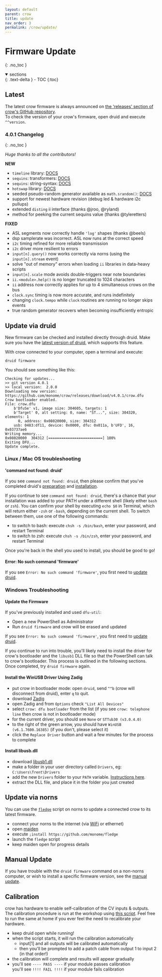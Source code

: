 ```yaml
---
layout: default
parent: crow
title: update
nav_order: 3
permalink: /crow/update/
---
```


# Firmware Update
{: .no_toc }

<details open markdown="block">
  <summary>
    sections
  </summary>
  {: .text-delta }
- TOC
{:toc}
</details>

## Latest

The latest crow firmware is always announced on [the 'releases' section of crow's GitHub repository](https://github.com/monome/crow/releases).  
To check the version of your crow's firmware, open druid and execute `^^version`.

### 4.0.1 Changelog
{: .no_toc }

*Huge thanks to all the contributors!*

**NEW**

- `timeline` library: [DOCS](https://monome.org/docs/crow/timeline/)  
- `sequins`: transformers: [DOCS](https://monome.org/docs/crow/sequins2/#transformers)  
- `sequins`: string-syntax: [DOCS](https://monome.org/docs/crow/sequins2/#sequins-strings)  
- `hotswap` library: [DOCS](https://monome.org/docs/crow/hotswap/)  
- seeded pseudo-random generator available as `math.srandom()`: [DOCS](https://monome.org/docs/crow/seededrandom/)  
- support for newest hardware revision (debug led & hardware i2c pullups)  
- extended `disting` ii interface (thanks @jroo, @ryland)  
- method for peeking the current sequins value (thanks @tyleretters)  

**FIXED**

- ASL segments now correctly handle `'log'` shapes (thanks @beels)  
- dsp samplerate was incorrect. ASL now runs at the correct speed  
- `i2c` timing refined for more reliable transmission  
- `i2c` driver more resilient to errors  
- `input[n].query()` now works correctly via norns (using the `input[n].stream` event)  
- solve "out of memory" errors when loading `ii` libraries in data-heavy scripts  
- `input[n].scale` mode avoids double-triggers near note boundaries  
- `ii.<module>.help()` is no longer truncated to 1024 characters  
- `ii` address now correctly applies for up to 4 simultaneous crows on the bus  
- `clock.sync` timing is now more accurate, and runs indefinitely  
- changing `clock.tempo` while `clock` routines are running no longer skips events  
- true random generator recovers when becoming insufficiently entropic  

## Update via druid

New firmware can be checked and installed directly through druid. Make sure you have the [latest version of druid](https://monome.org/docs/crow/druid/#update), which supports this feature.

With crow connected to your computer, open a terminal and execute:

```
druid firmware
```

You should see something like this:

```
Checking for updates...
>> git version 4.0.1
>> local version:  2.0.0
Downloading new version: https://github.com/monome/crow/releases/download/v4.0.1/crow.dfu
Crow bootloader enabled.
File: crow.dfu
    b'DfuSe' v1, image size: 304605, targets: 1
    b'Target' 0, alt setting: 0, name: "ST...", size: 304320, elements: 1
      0, address: 0x08020000, size: 304312
    usb: 0483:df11, device: 0x0000, dfu: 0x011a, b'UFD', 16, 0x03737ae6
Writing memory...
0x08020000  304312 [=========================] 100% 
Exiting DFU...
Update complete.
```

### Linux / Mac OS troubleshooting

#### 'command not found: druid'

If you see `command not found: druid`, then please confirm that you've completed druid's [preparation](/docs/crow/druid/#preparation) and [installation](/docs/crow/druid/#install-druid).

If you continue to see `command not found: druid`, there's a chance that your installation was added to your PATH under a different shell (likely either `bash` or `zsh`). You can confirm your shell by executing `echo $0` in Terminal, which will return either `-zsh` or `-bash`, depending on the current shell. To switch between them, use one of the following commands:

- to switch to bash: execute `chsh -s /bin/bash`, enter your password, and restart Terminal
- to switch to zsh: execute `chsh -s /bin/zsh`, enter your password, and restart Terminal

Once you're back in the shell you used to install, you should be good to go!

#### Error: No such command 'firmware'

If you see `Error: No such command 'firmware'`, you first need to [update druid](/docs/crow/druid/#update).

### Windows Troubleshooting

#### Update the Firmware

If you've previously installed and used `dfu-util`:

- Open a new PowerShell as Administrator
- Run `druid firmware` and crow will be erased and updated

If you see `Error: No such command 'firmware'`, you first need to [update druid](/docs/crow/druid/#update).

If you continue to run into trouble, you'll likely need to install the driver for crow's bootloader and the `libusb1` DLL file so that the PowerShell can talk to crow's bootloader. This process is outlined in the following sections. Once completed, try `druid firmware` again.

#### Install the WinUSB Driver Using Zadig

- put crow in bootloader mode: open `druid`, send `^^b` (crow will disconnect from druid), enter `q` to quit.
- download [Zadig](https://zadig.akeo.ie)
- open Zadig and from `Options` check `"List All Devices"`
- select `crow: dfu bootloader` from the list (if you see `crow: telephone line` then crow is not in bootloader mode)
- for the current driver, you should see `None` or `STTub30 (v3.0.4.0)`
- to the right of the green arrow, you should have `WinUSB (v6.1.7600.16385)` (if you don't, please select it)
- click the `Replace Driver` button and wait a few minutes for the process to complete

#### Install libusb.dll

- download [libusb1.dll](https://github.com/monome/docs/blob/gh-pages/crow/libusb-1.0.zip)
- make a folder in your user directory called `Drivers`, eg: `C:\Users\Trent\Drivers`
- add the new `Drivers` folder to your `PATH` variable. [Instructions here](https://monome.org/docs/crow/druid/#windows-errors).
- extract the DLL file, and place it in the folder you just created

## Update via norns

You can use the [`fledge`](https://github.com/monome/fledge) script on norns to update a connected crow to its latest firmware.

- connect your norns to the internet (via [WiFi](/docs/norns/wifi-files/) or ethernet)
- open [maiden](/docs/norns/maiden)
- execute `;install https://github.com/monome/fledge`
- launch the `fledge` script
- keep maiden open for progress details

## Manual Update

If you have trouble with the `druid firmware` command on a non-norns computer, or wish to install a specific firmware version, see the [manual update](/docs/crow/manual-update).

## Calibration

crow has hardware to enable self-calibration of the CV inputs & outputs. The calibration procedure is run at the workshop using [this script](https://github.com/monome/bowery/blob/main/cali.lua). Feel free to run the same at home if you ever feel the need to recalibrate your hardware.

- keep druid open while running!
- when the script starts, it will run the calibration automatically
  - input[1] and all outputs will be calibrated automatically
  - then you'll be prompted to add a patch cable from output 1 to input 2 (in that order!)
- the calibration will complete and results will appear gradually
- you'll see `---- PASS ----` if your module passes calibration  
  you'll see `!!!! FAIL !!!!` if your module fails calibration